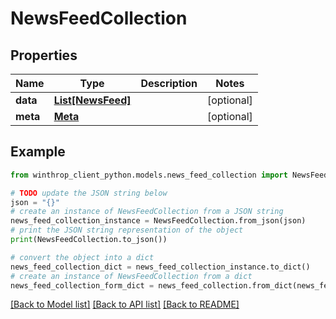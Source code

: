 # NewsFeedCollection


## Properties

Name | Type | Description | Notes
------------ | ------------- | ------------- | -------------
**data** | [**List[NewsFeed]**](NewsFeed.md) |  | [optional] 
**meta** | [**Meta**](Meta.md) |  | [optional] 

## Example

```python
from winthrop_client_python.models.news_feed_collection import NewsFeedCollection

# TODO update the JSON string below
json = "{}"
# create an instance of NewsFeedCollection from a JSON string
news_feed_collection_instance = NewsFeedCollection.from_json(json)
# print the JSON string representation of the object
print(NewsFeedCollection.to_json())

# convert the object into a dict
news_feed_collection_dict = news_feed_collection_instance.to_dict()
# create an instance of NewsFeedCollection from a dict
news_feed_collection_form_dict = news_feed_collection.from_dict(news_feed_collection_dict)
```
[[Back to Model list]](../README.md#documentation-for-models) [[Back to API list]](../README.md#documentation-for-api-endpoints) [[Back to README]](../README.md)


